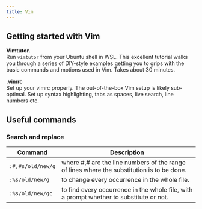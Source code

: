 ```yaml
---
title: Vim
---
```


## Getting started with Vim

**Vimtutor.**  
Run `vimtutor` from your Ubuntu shell in WSL. This excellent tutorial walks you through a series of DIY-style examples getting you to grips with the basic commands and motions used in Vim. Takes about 30 minutes.

**.vimrc**  
Set up your vimrc properly. The out-of-the-box Vim setup is likely sub-optimal. Set up syntax highlighting, tabs as spaces, live search, line numbers etc.

## Useful commands

### Search and replace

|Command|Description|
|-|-|
|`:#,#s/old/new/g`|where #,# are the line numbers of the range of lines where the substitution is to be done.
|`:%s/old/new/g`|to change every occurrence in the whole file.
|`:%s/old/new/gc`|to find every occurrence in the whole file, with a prompt whether to substitute or not.
